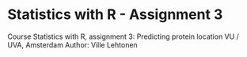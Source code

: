 # Statistics with R - Assignment 3
Course Statistics with R, assignment 3: Predicting protein location
VU / UVA, Amsterdam
Author: Ville Lehtonen
